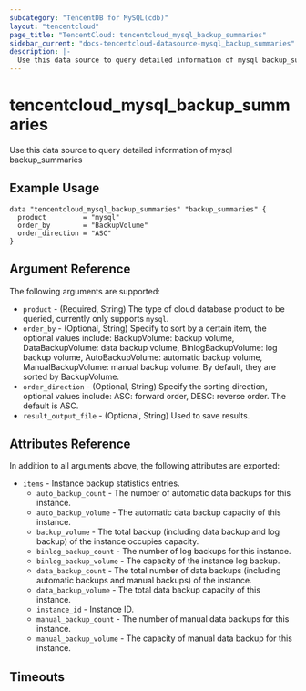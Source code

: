 ```yaml
---
subcategory: "TencentDB for MySQL(cdb)"
layout: "tencentcloud"
page_title: "TencentCloud: tencentcloud_mysql_backup_summaries"
sidebar_current: "docs-tencentcloud-datasource-mysql_backup_summaries"
description: |-
  Use this data source to query detailed information of mysql backup_summaries
---
```


# tencentcloud_mysql_backup_summaries

Use this data source to query detailed information of mysql backup_summaries

## Example Usage

```hcl
data "tencentcloud_mysql_backup_summaries" "backup_summaries" {
  product         = "mysql"
  order_by        = "BackupVolume"
  order_direction = "ASC"
}
```

## Argument Reference

The following arguments are supported:

* `product` - (Required, String) The type of cloud database product to be queried, currently only supports `mysql`.
* `order_by` - (Optional, String) Specify to sort by a certain item, the optional values include: BackupVolume: backup volume, DataBackupVolume: data backup volume, BinlogBackupVolume: log backup volume, AutoBackupVolume: automatic backup volume, ManualBackupVolume: manual backup volume. By default, they are sorted by BackupVolume.
* `order_direction` - (Optional, String) Specify the sorting direction, optional values include: ASC: forward order, DESC: reverse order. The default is ASC.
* `result_output_file` - (Optional, String) Used to save results.

## Attributes Reference

In addition to all arguments above, the following attributes are exported:

* `items` - Instance backup statistics entries.
  * `auto_backup_count` - The number of automatic data backups for this instance.
  * `auto_backup_volume` - The automatic data backup capacity of this instance.
  * `backup_volume` - The total backup (including data backup and log backup) of the instance occupies capacity.
  * `binlog_backup_count` - The number of log backups for this instance.
  * `binlog_backup_volume` - The capacity of the instance log backup.
  * `data_backup_count` - The total number of data backups (including automatic backups and manual backups) of the instance.
  * `data_backup_volume` - The total data backup capacity of this instance.
  * `instance_id` - Instance ID.
  * `manual_backup_count` - The number of manual data backups for this instance.
  * `manual_backup_volume` - The capacity of manual data backup for this instance.


## Timeouts

<no value>


